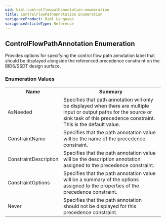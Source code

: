 ```yaml
---
uid: biml-controlflowpathannotation-enumeration
title: ControlFlowPathAnnotation Enumeration
varigenceProduct: Biml Language
varigenceArticleType: Reference
---
```


## ControlFlowPathAnnotation Enumeration<div class="LanguageSummary"><div class ="SummaryItem">Provides options for specifying the control flow path annotation label that should be displayed alongside the referenced precedence constraint on the BIDS/SSDT design surface.</div></div><div class="EnumValueGroup">### Enumeration Values<table id="EnumValue" class="MemberList"><tbody><tr><th class="MemberNameColumnHeader">Name</th><th class="MemberSummaryColumnHeader">Summary</th></tr><tr class="cd0"><td class="MemberName">AsNeeded</td><td class="MemberSummary"><div class ="SummaryItem">Specifies that path annotation will only be displayed when there are multiple input or output paths for the source or sink task of this precedence constraint.  This is the default value.</div> </td></tr><tr class="cd1"><td class="MemberName">ConstraintName</td><td class="MemberSummary"><div class ="SummaryItem">Specifies that the path annotation value will be the name of the precedence constraint.</div> </td></tr><tr class="cd0"><td class="MemberName">ConstraintDescription</td><td class="MemberSummary"><div class ="SummaryItem">Specifies that the path annotation value will be the description annotation assigned to the precedence constraint.</div> </td></tr><tr class="cd1"><td class="MemberName">ConstraintOptions</td><td class="MemberSummary"><div class ="SummaryItem">Specifies that the path annotation value will be a summary of the options assigned to the properties of the precedence constraint.</div> </td></tr><tr class="cd0"><td class="MemberName">Never</td><td class="MemberSummary"><div class ="SummaryItem">Specifies that the path annotation should not be displayed for this precedence constraint.</div> </td></tr></tbody></table></div>